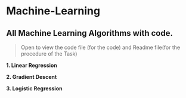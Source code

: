 # Machine-Learning
## All Machine Learning Algorithms with code.

> Open to view the code file (for the code) and Readme file(for the procedure of the Task)

 **1. Linear Regression**
 
 **2. Gradient Descent**
 
 **3. Logistic Regression**
